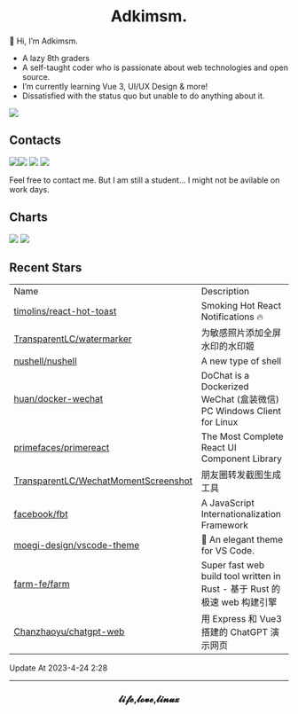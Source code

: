 <h1 align="center">Adkimsm.</h1>

👋 Hi, I’m Adkimsm.

- A lazy 8th graders
- A self-taught coder who is passionate about web technologies and open source.
- I’m currently learning Vue 3, UI/UX Design & more!
- Dissatisfied with the status quo but unable to do anything about it.

![](https://visitor-badge.glitch.me/badge?page_id=adkimsm)

## Contacts

<a href="mailto:adkinsm9277@gmail.com"><img src="https://img.shields.io/badge/Gmail-D14836?style=for-the-badge&logo=gmail&logoColor=white" /></a><a href="https://t.me/adkimsm"><img src="https://img.shields.io/badge/Telegram-2CA5E0?style=for-the-badge&logo=telegram&logoColor=white" /></a> <a href="https://wpa.qq.com/msgrd?v=3&uin=3020035335&site=qq&menu=yes"><img src="https://img.shields.io/badge/Tencent%23QQ-%2312B7F5?style=for-the-badge&logo=tencentqq&logoColor=white" /></a> <a href="https://twitter.com/adkimsm"><img src="https://img.shields.io/badge/Twitter-%231DA1F2.svg?style=for-the-badge&logo=Twitter&logoColor=white" /></a>

Feel free to contact me. But I am still a student... I might not be avilable on work days.

<div align="left">

<h2>Charts</h2>

<img src="https://github-readme-stats.vercel.app/api?username=adkimsm&show_icons=true&count_private=true&hide=prs&theme=default_repocard" />

<img src="https://github-readme-stats.vercel.app/api/top-langs/?username=adkimsm&layout=compact" />

</div>

<div>

<h2>Recent Stars</h2>

<table>
  <tr>
    <td>Name</td>
    <td>Description</td>
  </tr>
  
  <tr>
    <td><a href=https://github.com/timolins/react-hot-toast>timolins/react-hot-toast</a></td>
    <td>Smoking Hot React Notifications 🔥 </td>
  </tr>
  <tr>
    <td><a href=https://github.com/TransparentLC/watermarker>TransparentLC/watermarker</a></td>
    <td>为敏感照片添加全屏水印的水印姬</td>
  </tr>
  <tr>
    <td><a href=https://github.com/nushell/nushell>nushell/nushell</a></td>
    <td>A new type of shell</td>
  </tr>
  <tr>
    <td><a href=https://github.com/huan/docker-wechat>huan/docker-wechat</a></td>
    <td>DoChat is a Dockerized WeChat (盒装微信) PC Windows Client for Linux</td>
  </tr>
  <tr>
    <td><a href=https://github.com/primefaces/primereact>primefaces/primereact</a></td>
    <td>The Most Complete React UI Component Library</td>
  </tr>
  <tr>
    <td><a href=https://github.com/TransparentLC/WechatMomentScreenshot>TransparentLC/WechatMomentScreenshot</a></td>
    <td>朋友圈转发截图生成工具</td>
  </tr>
  <tr>
    <td><a href=https://github.com/facebook/fbt>facebook/fbt</a></td>
    <td>A JavaScript Internationalization Framework</td>
  </tr>
  <tr>
    <td><a href=https://github.com/moegi-design/vscode-theme>moegi-design/vscode-theme</a></td>
    <td>🌸 An elegant theme for VS Code.</td>
  </tr>
  <tr>
    <td><a href=https://github.com/farm-fe/farm>farm-fe/farm</a></td>
    <td>Super fast web build tool written in Rust - 基于 Rust 的极速 web 构建引擎</td>
  </tr>
  <tr>
    <td><a href=https://github.com/Chanzhaoyu/chatgpt-web>Chanzhaoyu/chatgpt-web</a></td>
    <td>用 Express 和  Vue3 搭建的 ChatGPT 演示网页</td>
  </tr>
</table>

</div>

Update At 2023-4-24    2:28

---

<h3 align="center">𝓵𝓲𝓯𝓮,𝓵𝓸𝓿𝓮,𝓵𝓲𝓷𝓾𝔁</h3>
